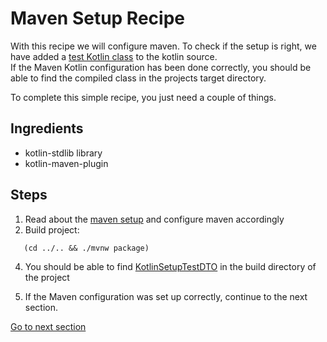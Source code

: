 # Maven Setup Recipe

With this recipe we will configure maven. To check if the setup is right, we have added
a [test Kotlin class](../../../recipe-java/src/main/kotlin/nl/rabobank/kotlinmovement/recipes/KotlinSetupTestDTO.kt) to the kotlin
source.  
If the Maven Kotlin configuration has been done correctly, you should be able to find the compiled class in the projects
target directory.

To complete this simple recipe, you just need a couple of things.

## Ingredients

- kotlin-stdlib library
- kotlin-maven-plugin

## Steps

1) Read about the [maven setup](MAVEN_SETUP.md) and configure maven accordingly
2) Build project:

```shell
   (cd ../.. && ./mvnw package)
   ```

4) You should be able to
   find [KotlinSetupTestDTO](../../../recipe-java/target/classes/nl/rabobank/kotlinmovement/recipes/KotlinSetupTestDTO.class) in the
   build directory of the project

6) If the Maven configuration was set up correctly, continue to the next section.

[Go to next section](../2-domain-models/Recipe.md)
